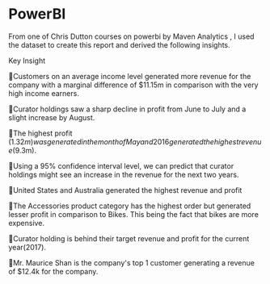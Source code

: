 # PowerBI
From one of Chris Dutton courses on powerbi by Maven Analytics , I used the dataset to create this report and derived the following insights.

Key Insight


📍Customers on an average income level generated more revenue for the company with a marginal difference of $11.15m in comparison with the very high income earners.


📍Curator holdings saw a sharp decline in profit from June to July and a slight increase by August.


📍The highest profit ($1.32m) was generated in the month of May and 2016 generated the highest revenue($9.3m).


📍Using a 95% confidence interval level, we can predict that curator holdings might see an increase in the revenue for the next two years.


📍United States and Australia generated the highest revenue and profit


📍The Accessories product category has the highest order but generated lesser profit in comparison to Bikes. This being the fact that bikes are more expensive.


📍Curator holding is behind their target revenue and profit for the current year(2017).


📍Mr. Maurice Shan is the company's top 1 customer generating a revenue of $12.4k for the company.
